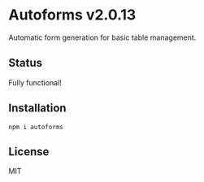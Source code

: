 # Autoforms v2.0.13

Automatic form generation for basic table management.

## Status

Fully functional!

## Installation

`npm i autoforms`

## License

MIT

